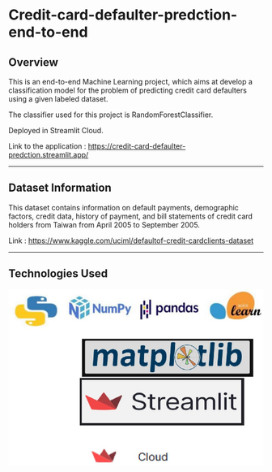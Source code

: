 # Credit-card-defaulter-predction-end-to-end
 
## Overview

This is an end-to-end Machine Learning project, which aims at develop a classification model for the problem of predicting credit card defaulters using a given labeled dataset.

The classifier used for this project is RandomForestClassifier.

Deployed in Streamlit Cloud.

Link to the application : https://credit-card-defaulter-predction.streamlit.app/
*****************************

## Dataset Information
This dataset contains information on default payments, demographic factors, credit data, history of payment, and bill statements of credit card holders
from Taiwan from April 2005 to September 2005.

Link : https://www.kaggle.com/uciml/defaultof-credit-cardclients-dataset
******************************

## Technologies Used

![image](https://github.com/Praveen2135/Credit-card-defaulter-predction/blob/main/Capture.JPG)
